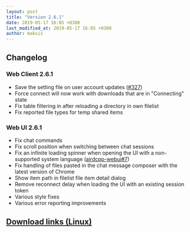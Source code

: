 ```yaml
---
layout: post
title: "Version 2.6.1"
date: 2019-05-17 16:05 +0300
last_modified_at: 2019-05-17 16:05 +0300
author: maksis
---
```


<!--more-->

## Changelog

### Web Client 2.6.1

- Save the setting file on user account updates ([#327](https://github.com/airdcpp-web/airdcpp-webclient/issues/327))
- Force connect will now work with downloads that are in "Connecting" state
- Fix table filtering in after reloading a directory in own filelist
- Fix reported file types for temp shared items

### Web UI 2.6.1

- Fix chat commands
- Fix scroll position when switching between chat sessions
- Fix an infinite loading spinner when opening the UI with a non-supported system language ([airdcpp-webui#7](https://github.com/airdcpp-web/airdcpp-webui/issues/7))
- Fix handling of files pasted in the chat message composer with the latest version of Chrome
- Show item path in filelist file item detail dialog
- Remove reconnect delay when loading the UI with an existing session token
- Various style fixes
- Various error reporting improvements


## [Download links (Linux)](/docs/installation/linux-binaries.html)
